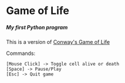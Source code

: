 # Game of Life
##### My first Python program
This is a version of [Conway's Game of Life](https://en.wikipedia.org/wiki/Conway%27s_Game_of_Life)

Commands:
```
[Mouse Click] -> Toggle cell alive or death
[Space] -> Pause/Play
[Esc] -> Quit game
```
